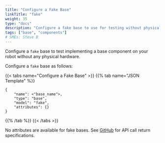 ```yaml
---
title: "Configure a Fake Base"
linkTitle: "fake"
weight: 35
type: "docs"
description: "Configure a fake base to use for testing without physical hardware."
tags: ["base", "components"]
# SMEs: Steve B
---
```


Configure a `fake` base to test implementing a base component on your robot without any physical hardware.

Configure a `fake` base as follows:

{{< tabs name="Configure a Fake Base" >}}
{{% tab name="JSON Template" %}}

```json-viam {class="line-numbers linkable-line-numbers"}
{
    "name": <"base_name">,
    "type": "base",
    "model": "fake",
    "attributes": {}
}
```

{{% /tab %}}
{{< /tabs >}}

No attributes are available for fake bases.
See [GitHub](https://github.com/viamrobotics/rdk/blob/main/components/base/fake/base.go) for API call return specifications.
